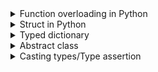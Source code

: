 <details>
<summary>Function overloading in Python</summary>

```py
import base64
import numpy
import requests

@overload
def get_as_base64(imageOrUrl: numpy.ndarray) -> str: ...
@overload
def get_as_base64(imageOrUrl) -> str: ...
def get_as_base64(imageOrUrl: str | numpy.ndarray) -> str:
    if isinstance(imageOrUrl, numpy.ndarray):
        image_bytes = imageOrUrl.tobytes()
        return base64.b64encode(image_bytes).decode("utf-8")

    return base64.b64encode(requests.get(imageOrUrl).content).decode("utf-8")
```

And here is its unit test:

```py
from numpy import arange, uint8
from unittest.mock import MagicMock, Mock, patch

from .get_as_base64 import get_as_base64

def test_get_as_base64_with_numpy_ndarray():
    image = arange(6, dtype=uint8).reshape((2, 3))
    expected = "AAECAwQF"

    result = get_as_base64(image)

    assert result == expected

@patch("requests.get")
def test_get_as_base64_with_uri(mock_get: MagicMock):
    fake_image_bytes = b"image in binary"
    mock_response = Mock()
    mock_response.content = fake_image_bytes
    mock_get.return_value = mock_response
    url = "http://localhost/some/file.png"
    expected = "aW1hZ2UgaW4gYmluYXJ5"

    result = get_as_base64(url)

    assert result == expected
    mock_get.assert_called_once_with(url)
```

</details>

<details>
<summary>Struct in Python</summary>

bundling together a few named data items. The idiomatic approach is to use dataclasses for this purpose:

```py
from dataclasses import dataclass


@dataclass
class Employee:
    name: str
    salary: int
    department: str

john = Employee('john', 'computer lab', 1000)
print(john.department)
```

</details>

<details>
<summary>Typed dictionary</summary>

```py
from typing import TypedDict


class Person(TypedDict):
    age: int

person: Person = {
    'age': 22
}
```

</details>

<details>
<summary>Abstract class</summary>

```py
from abc import ABC


class Person(ABC):
    age: int

def me(user: Person) -> None:
    print(user.age)
```

</details>

<details>
<summary>Casting types/Type assertion</summary>

This is simalr to what you can do with `as` in Typescript.

```py
from typing import cast
from enum import Enum


class AdminRole(Enum):
    SUPER_ADMIN = "SUPER_ADMIN"
    ADMIN = "ADMIN"


class Role(Enum):
    SUPER_ADMIN = "SUPER_ADMIN"
    ADMIN = "ADMIN"
    USER = "USER"


def create_product(role: Role) -> None:
    print(role)


create_product(cast(Role, AdminRole.ADMIN))
```

</details>
